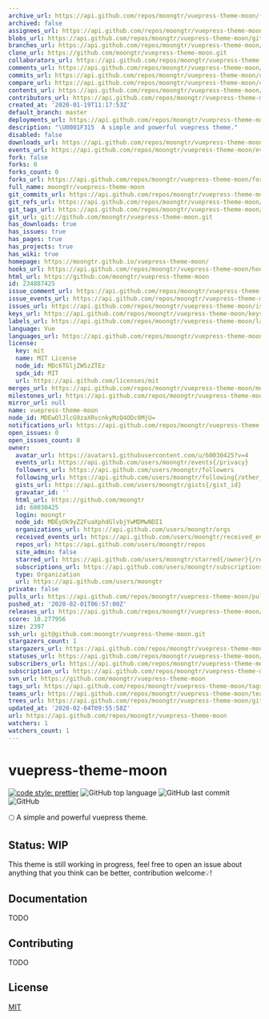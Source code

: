 ```yaml
---
archive_url: https://api.github.com/repos/moongtr/vuepress-theme-moon/{archive_format}{/ref}
archived: false
assignees_url: https://api.github.com/repos/moongtr/vuepress-theme-moon/assignees{/user}
blobs_url: https://api.github.com/repos/moongtr/vuepress-theme-moon/git/blobs{/sha}
branches_url: https://api.github.com/repos/moongtr/vuepress-theme-moon/branches{/branch}
clone_url: https://github.com/moongtr/vuepress-theme-moon.git
collaborators_url: https://api.github.com/repos/moongtr/vuepress-theme-moon/collaborators{/collaborator}
comments_url: https://api.github.com/repos/moongtr/vuepress-theme-moon/comments{/number}
commits_url: https://api.github.com/repos/moongtr/vuepress-theme-moon/commits{/sha}
compare_url: https://api.github.com/repos/moongtr/vuepress-theme-moon/compare/{base}...{head}
contents_url: https://api.github.com/repos/moongtr/vuepress-theme-moon/contents/{+path}
contributors_url: https://api.github.com/repos/moongtr/vuepress-theme-moon/contributors
created_at: '2020-01-19T11:17:53Z'
default_branch: master
deployments_url: https://api.github.com/repos/moongtr/vuepress-theme-moon/deployments
description: "\U0001F315  A simple and powerful vuepress theme."
disabled: false
downloads_url: https://api.github.com/repos/moongtr/vuepress-theme-moon/downloads
events_url: https://api.github.com/repos/moongtr/vuepress-theme-moon/events
fork: false
forks: 0
forks_count: 0
forks_url: https://api.github.com/repos/moongtr/vuepress-theme-moon/forks
full_name: moongtr/vuepress-theme-moon
git_commits_url: https://api.github.com/repos/moongtr/vuepress-theme-moon/git/commits{/sha}
git_refs_url: https://api.github.com/repos/moongtr/vuepress-theme-moon/git/refs{/sha}
git_tags_url: https://api.github.com/repos/moongtr/vuepress-theme-moon/git/tags{/sha}
git_url: git://github.com/moongtr/vuepress-theme-moon.git
has_downloads: true
has_issues: true
has_pages: true
has_projects: true
has_wiki: true
homepage: https://moongtr.github.io/vuepress-theme-moon/
hooks_url: https://api.github.com/repos/moongtr/vuepress-theme-moon/hooks
html_url: https://github.com/moongtr/vuepress-theme-moon
id: 234887425
issue_comment_url: https://api.github.com/repos/moongtr/vuepress-theme-moon/issues/comments{/number}
issue_events_url: https://api.github.com/repos/moongtr/vuepress-theme-moon/issues/events{/number}
issues_url: https://api.github.com/repos/moongtr/vuepress-theme-moon/issues{/number}
keys_url: https://api.github.com/repos/moongtr/vuepress-theme-moon/keys{/key_id}
labels_url: https://api.github.com/repos/moongtr/vuepress-theme-moon/labels{/name}
language: Vue
languages_url: https://api.github.com/repos/moongtr/vuepress-theme-moon/languages
license:
  key: mit
  name: MIT License
  node_id: MDc6TGljZW5zZTEz
  spdx_id: MIT
  url: https://api.github.com/licenses/mit
merges_url: https://api.github.com/repos/moongtr/vuepress-theme-moon/merges
milestones_url: https://api.github.com/repos/moongtr/vuepress-theme-moon/milestones{/number}
mirror_url: null
name: vuepress-theme-moon
node_id: MDEwOlJlcG9zaXRvcnkyMzQ4ODc0MjU=
notifications_url: https://api.github.com/repos/moongtr/vuepress-theme-moon/notifications{?since,all,participating}
open_issues: 0
open_issues_count: 0
owner:
  avatar_url: https://avatars1.githubusercontent.com/u/60030425?v=4
  events_url: https://api.github.com/users/moongtr/events{/privacy}
  followers_url: https://api.github.com/users/moongtr/followers
  following_url: https://api.github.com/users/moongtr/following{/other_user}
  gists_url: https://api.github.com/users/moongtr/gists{/gist_id}
  gravatar_id: ''
  html_url: https://github.com/moongtr
  id: 60030425
  login: moongtr
  node_id: MDEyOk9yZ2FuaXphdGlvbjYwMDMwNDI1
  organizations_url: https://api.github.com/users/moongtr/orgs
  received_events_url: https://api.github.com/users/moongtr/received_events
  repos_url: https://api.github.com/users/moongtr/repos
  site_admin: false
  starred_url: https://api.github.com/users/moongtr/starred{/owner}{/repo}
  subscriptions_url: https://api.github.com/users/moongtr/subscriptions
  type: Organization
  url: https://api.github.com/users/moongtr
private: false
pulls_url: https://api.github.com/repos/moongtr/vuepress-theme-moon/pulls{/number}
pushed_at: '2020-02-01T06:57:00Z'
releases_url: https://api.github.com/repos/moongtr/vuepress-theme-moon/releases{/id}
score: 18.277956
size: 2397
ssh_url: git@github.com:moongtr/vuepress-theme-moon.git
stargazers_count: 1
stargazers_url: https://api.github.com/repos/moongtr/vuepress-theme-moon/stargazers
statuses_url: https://api.github.com/repos/moongtr/vuepress-theme-moon/statuses/{sha}
subscribers_url: https://api.github.com/repos/moongtr/vuepress-theme-moon/subscribers
subscription_url: https://api.github.com/repos/moongtr/vuepress-theme-moon/subscription
svn_url: https://github.com/moongtr/vuepress-theme-moon
tags_url: https://api.github.com/repos/moongtr/vuepress-theme-moon/tags
teams_url: https://api.github.com/repos/moongtr/vuepress-theme-moon/teams
trees_url: https://api.github.com/repos/moongtr/vuepress-theme-moon/git/trees{/sha}
updated_at: '2020-02-04T09:55:58Z'
url: https://api.github.com/repos/moongtr/vuepress-theme-moon
watchers: 1
watchers_count: 1
---
```


# vuepress-theme-moon

[![code style: prettier](https://img.shields.io/badge/code_style-prettier-ff69b4.svg?style=flat-square)](https://github.com/prettier/prettier) ![GitHub top language](https://img.shields.io/github/languages/top/moongtr/vuepress-theme-moon?style=flat-square) ![GitHub last commit](https://img.shields.io/github/last-commit/moongtr/vuepress-theme-moon?style=flat-square) ![GitHub](https://img.shields.io/github/license/moongtr/vuepress-theme-moon?style=flat-square)

🌕 A simple and powerful vuepress theme.

## Status: WIP

This theme is still working in progress, feel free to open an issue about anything that you think can be better, contribution welcome💡!

## Documentation

TODO

## Contributing

TODO

## License

[MIT](https://github.com/moongtr/vuepress-theme-moon/blob/master/LICENSE)
